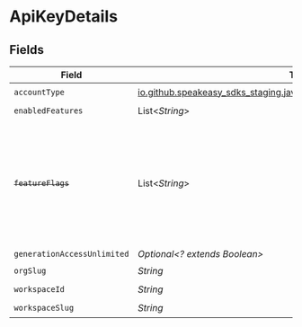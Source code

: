 # ApiKeyDetails


## Fields

| Field                                                                                                                   | Type                                                                                                                    | Required                                                                                                                | Description                                                                                                             |
| ----------------------------------------------------------------------------------------------------------------------- | ----------------------------------------------------------------------------------------------------------------------- | ----------------------------------------------------------------------------------------------------------------------- | ----------------------------------------------------------------------------------------------------------------------- |
| `accountType`                                                                                                           | [io.github.speakeasy_sdks_staging.javaclientsdk.models.shared.AccountType](../../models/shared/AccountType.md)          | :heavy_check_mark:                                                                                                      | N/A                                                                                                                     |
| `enabledFeatures`                                                                                                       | List<*String*>                                                                                                          | :heavy_check_mark:                                                                                                      | N/A                                                                                                                     |
| ~~`featureFlags`~~                                                                                                      | List<*String*>                                                                                                          | :heavy_minus_sign:                                                                                                      | : warning: ** DEPRECATED **: This will be removed in a future release, please migrate away from it as soon as possible. |
| `generationAccessUnlimited`                                                                                             | *Optional<? extends Boolean>*                                                                                           | :heavy_minus_sign:                                                                                                      | N/A                                                                                                                     |
| `orgSlug`                                                                                                               | *String*                                                                                                                | :heavy_check_mark:                                                                                                      | N/A                                                                                                                     |
| `workspaceId`                                                                                                           | *String*                                                                                                                | :heavy_check_mark:                                                                                                      | N/A                                                                                                                     |
| `workspaceSlug`                                                                                                         | *String*                                                                                                                | :heavy_check_mark:                                                                                                      | N/A                                                                                                                     |